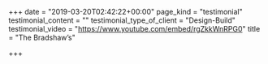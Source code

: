 +++
date = "2019-03-20T02:42:22+00:00"
page_kind = "testimonial"
testimonial_content = ""
testimonial_type_of_client = "Design-Build"
testimonial_video = "https://www.youtube.com/embed/rgZkkWnRPG0"
title = "The Bradshaw’s"

+++
